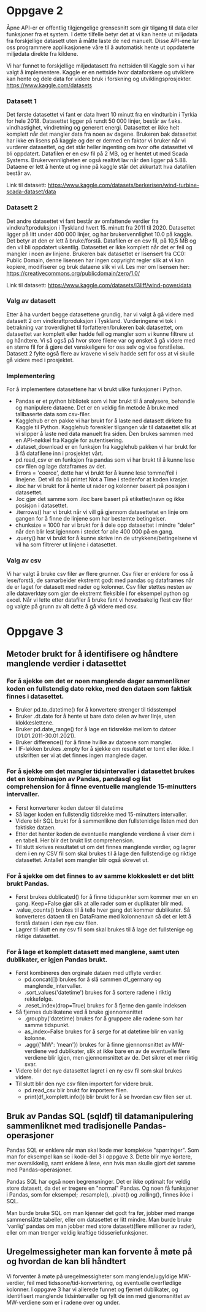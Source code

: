 
# Oppgave 2

Åpne API-er er offentlig tilgjengelige grensesnitt som gir tilgang til data eller funksjoner fra et system. I dette tilfelle betyr det at vi kan hente ut miljødata fra forskjellige datasett uten å måtte laste de ned manuelt. Disse API-ene lar oss programmere applikasjonene våre til å automatisk hente ut oppdaterte miljødata direkte fra kildene. 

Vi har funnet to forskjellige miljødatasett fra nettsiden til Kaggle som vi har valgt å implementere. Kaggle er en nettside hvor dataforskere og utviklere kan hente og dele data for videre bruk i forskning og utviklingsprosjekter. https://www.kaggle.com/datasets 

### Datasett 1
Det første datasettet vi fant er data hvert 10 minutt fra en vindturbin i Tyrkia for hele 2018. Datasettet ligger på rundt 50 000 linjer, består av f.eks. vindhastighet, vindretning og generert energi. Datasettet er ikke helt komplett når det mangler data fra noen av dagene. Brukeren bak datasettet har ikke en lisens på kaggle og der er dermed en faktor vi bruker når vi vurderer datasettet, og det står heller ingenting om hvor ofte datasettet vil bli oppdatert. Datafilen er en csv fil på 2 MB, og er hentet ut med Scada Systems. Brukervennligheten er også realtivt lav når den ligger på 5.88. Dataene er lett å hente ut og inne på kaggle står det akkurtatt hva datafilen består av. 

Link til datasett: https://www.kaggle.com/datasets/berkerisen/wind-turbine-scada-dataset/data 

### Datasett 2
Det andre datasettet vi fant består av omfattende verdier fra vindkraftproduksjon i Tyskland hvert 15. minutt fra 2011 til 2020. Datasettet ligger på litt under 400 000 linjer, og har brukervennlighet 10.0 på kaggle. Det betyr at den er lett å bruke/forstå. Datafilen er en csv fil, på 10,5 MB og den vil bli oppdatert ukentlig. Datasettet er ikke komplett når det er feil og mangler i noen av linjene. Brukeren bak datasettet er lisensert fra CC0: Public Domain, denne lisensen har ingen copyright regler slik at vi kan kopiere, modifiserer og bruk dataene slik vi vil. Les mer om lisensen her: https://creativecommons.org/publicdomain/zero/1.0/ 

Link til datasett: https://www.kaggle.com/datasets/l3llff/wind-power/data 

### Valg av datasett
Etter å ha vurdert begge datasettene grundig, har vi valgt å gå videre med datasett 2 om vindkraftproduksjon i Tyskland. Vurderingene vi tok i betrakning var troverdighet til forfatteren/brukeren bak datasettet, om datasettet var komplett eller hadde feil og mangler som vi kunne filtrere ut og håndtere. Vi så også på hvor store filene var og ønsket å gå videre med en større fil for å gjøre det vanskeligere for oss selv og vise forståelse. Datasett 2 fylte også flere av kravene vi selv hadde sett for oss at vi skulle gå videre med i prosjektet. 


### Implementering
For å implementere datasettene har vi brukt ulike funksjoner i Python. 
- Pandas er et python bibliotek som vi har brukt til å analysere, behandle og manipulere dataene. Det er en veldig fin metode å bruke med tallbaserte data som csv-filer. 
- Kagglehub er en pakke vi har brukt for å laste ned datasett dirkete fra Kaggle til Python. Kagglehub forenkler tilgangen vår til datasettet slik at vi slipper å laste ned data manuelt fra siden. Den brukes sammen med en API-nøkkel fra Kaggle for autentisering. 
- .dataset_download er en funksjon fra kagglehub pakken vi har brukt for å få datafilene inn i prosjektet vårt. 
- pd.read_csv er en funksjon fra pandas som vi har brukt til å kunne lese csv filen og lage dataframes av det. 
- Errors = 'coerce', dette har vi brukt for å kunne lese tomme/feil i linejene. Det vil da bli printet Not a Time i stedenfor at koden krasjer. 
- .iloc har vi brukt for å hente ut rader og kolonner basert på posisjon i datasettet. 
- .loc gjør det samme som .iloc bare basert på etiketter/navn og ikke posisjon i datasettet.
- .iterrows() har vi brukt når vi vill gå gjennom datasettetet en linje om gangen for å finne de linjene som har bestemte betingelser.
- chunksize = 1000 har vi brukt for å dele opp datasettet i mindre "deler" når den blir lest igjennom i stedet for alle 400 000 på en gang. 
- .query() har vi brukt for å kunne skrive inn de utrykkene/betingelsene vi vil ha som filtrerer ut linjene i datasettet. 

### Valg av csv
Vi har valgt å bruke csv filer av flere grunner. Csv filer er enklere for oss å lese/forstå, de samarbeider ekstremt godt med pandas og dataframes når de er laget for datasett med rader og kolonner. Csv filer støttes nesten av alle dataverktøy som gjør de ekstremt fleksible i for eksempel python og excel. Når vi lette etter datafiler å bruke fant vi hovedsakelig flest csv filer og valgte på grunn av alt dette å gå videre med csv. 



# Oppgave 3

## Metoder brukt for å identifisere og håndtere manglende verdier i datasettet

### For å sjekke om det er noen manglende dager sammenlikner koden en fullstendig dato rekke, med den dataen som faktisk finnes i datasettet.
- Bruker pd.to_datetime() for å konvertere strenger til tidsstempel 
- Bruker .dt.date for å hente ut bare dato delen av hver linje, uten klokkeslettene.
- Bruker pd.date_range() for å lage en tidsrekke mellom to datoer (01.01.2011-30.01.2021).
- Bruker difference() for å finne hvilke av datoene som mangler.
- I IF-løkken brukes .empty for å sjekke om resultatet er tomt eller ikke. I utskriften ser vi at det finnes ingen manglede dager.

### For å sjekke om det mangler tidsintervaller i datasettet brukes det en kombinasjon av Pandas, pandasql og list comprehension for å finne eventuelle manglende 15-minutters intervaller. 
- Først konverterer koden datoer til datetime
- Så lager koden en fullstendig tidsrekke med 15-minutters intervaller.
- Videre blir SQL brukt for å sammenlikne den fullstenidige listen med den faktiske dataen. 
- Etter det henter koden de eventuelle manglende verdiene å viser dem i en tabell. Her blir det brukt list comprehension.
- Til slutt skrives resultatet ut om det finnes manglende verdier, og lagrer dem i en ny CSV fil som skal brukes til å lage den fullstendige og riktige datasettet. Antallet som mangler blir også skrevet ut. 

### For å sjekke om det finnes to av samme klokkeslett er det blitt brukt Pandas.
- Først brukes dublicated() for å finne tidspunkter som kommer mer en en gang. Keep=False gjør slik at alle rader som er duplikater blir med.
- .value_counts() brukes til å telle hver gang det kommer dublikater. Så konverteres dataen til en DataFrame med kolonnenavn så det er lett å forstå dataen i den nye csv filen.
- Lagrer til slutt en ny csv fil som skal brukes til å lage det fullstenige og riktige datasettet. 

### For å lage et komplett datasett med manglene, samt uten dublikater, er igjen Pandas brukt.
- Først kombineres den orginale dataen med utflyte verdier. 
    - pd.concat([]) brukes for å slå sammen df_germany og manglende_intervaller.
    - .sort_values('datetime') brukes for å sortere radene i riktig rekkefølge.
    - .reset_index(drop=True) brukes for å fjerne den gamle indeksen
- Så fjernes dublikatene ved å bruke gjennomsnittet 
    - .groupby('datetime) brukes for å gruppere alle radene som har samme tidspunkt.
    - as_index=False brukes for å sørge for at datetime blir en vanlig kolonne.
    - .agg({'MW': 'mean'}) brukes for å finne gjennomsnittet av MW-verdiene ved dublikater, slik at ikke bare en av de eventuelle flere verdiene blir igjen, men gjennomsnittet av de. Det sikrer et mer riktig svar.
- Videre blir det nye datasettet lagret i en ny csv fil som skal brukes videre. 
- Til slutt blir den nye csv filen importert for videre bruk.
    - pd.read_csv blir brukt for importere filen. 
    - print(df_komplett.info()) blir brukt for å se hvordan csv filen ser ut. 

## Bruk av Pandas SQL (sqldf) til datamanipulering sammenliknet med tradisjonelle Pandas-operasjoner

Pandas SQL er enklere når man skal kode mer komplekse "spørringer". Som man for eksempel kan se i kode-del 3 i oppgave 3. Dette blir mye kortere, mer oversikkelig, samt enklere å lese, enn hvis man skulle gjort det samme med Pandas-operasjoner.

Pandas SQL har også noen begrensninger. Det er ikke optimalt for veldig store datasett, da det er tregere en "normal" Pandas. Og noen få funksjoner i Pandas, som for eksempel; .resample(), .pivot() og .rolling(), finnes ikke i SQL.

Man burde bruke SQL om man kjenner det godt fra før, jobber med mange sammenslåtte tabeller, eller om datasettet er litt mindre. Man burde bruke 'vanlig' pandas om man jobber med store datasett(flere millioner av rader), eller om man trenger veldig kraftige tidsseriefunksjoner.


## Uregelmessigheter man kan forvente å møte på og hvordan de kan bli håndtert

Vi forventer å møte på uregelmessigheter som manglende/ugyldige MW-verdier, feil med tidssone/tid-konvertering, og eventuelle overflødlige kolonner. I oppgave 3 har vi allerede funnet og fjernet dublikater, og identifisert manglende tidsintervaller og fylt de inn med gjenomsnittet av MW-verdiene som er i radene over og under. 







